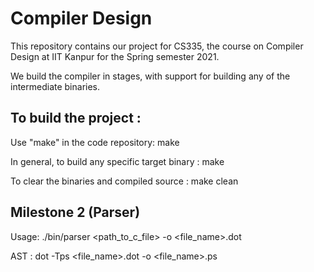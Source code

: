 # Compiler Design

This repository contains our project for CS335, the course on Compiler Design at IIT Kanpur for the Spring semester 2021.

We build the compiler in stages, with support for building any of the intermediate binaries.

## To build the project :
Use "make" in the code repository: 
make

In general, to build any specific target binary : 
make <target>

To clear the binaries and compiled source : 
make clean

## Milestone 2 (Parser)

Usage: 
./bin/parser <path_to_c_file> -o <file_name>.dot

AST : 
dot -Tps <file_name>.dot -o <file_name>.ps
